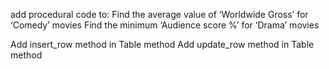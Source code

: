 add procedural code to:
Find the average value of ‘Worldwide Gross’ for ‘Comedy’ movies
Find the minimum ‘Audience score %’ for ‘Drama’ movies

Add insert_row method in Table method
Add update_row method in Table method 
